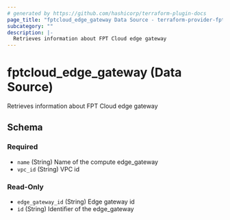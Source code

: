 ```yaml
---
# generated by https://github.com/hashicorp/terraform-plugin-docs
page_title: "fptcloud_edge_gateway Data Source - terraform-provider-fptcloud"
subcategory: ""
description: |-
  Retrieves information about FPT Cloud edge gateway
---
```


# fptcloud_edge_gateway (Data Source)

Retrieves information about FPT Cloud edge gateway



<!-- schema generated by tfplugindocs -->
## Schema

### Required

- `name` (String) Name of the compute edge_gateway
- `vpc_id` (String) VPC id

### Read-Only

- `edge_gateway_id` (String) Edge gateway id
- `id` (String) Identifier of the edge_gateway
